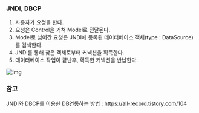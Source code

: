 ### JNDI, DBCP

1. 사용자가 요청을 한다.
2. 요청은 Control을 거쳐 Model로 전달된다.
3. Model로 넘어간 요청은 JNDI에 등록된 데이터베이스 객체(type : DataSource)를 검색한다.
4. JNDI를 통해 찾은 객체로부터 커넥션을 획득한다.
5. 데이터베이스 작업이 끝난후, 획득한 커넥션을 반납한다.

![img](https://t1.daumcdn.net/cfile/tistory/224CD845582D373205)



### 참고

JNDI와 DBCP를 이용한 DB연동하는 방법 : https://all-record.tistory.com/104